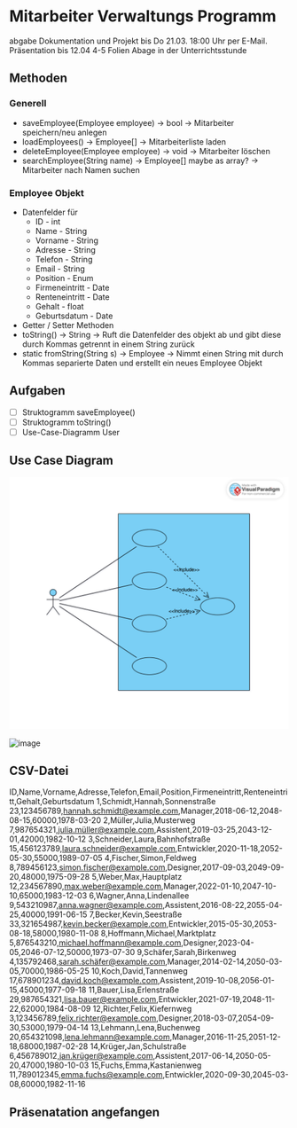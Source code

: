 # Mitarbeiter Verwaltungs Programm
abgabe  Dokumentation und Projekt bis Do 21.03. 18:00 Uhr per E-Mail.
Präsentation bis 12.04 4-5 Folien Abage in der Unterrichtsstunde 
## Methoden
### Generell
- saveEmployee(Employee employee) -> bool -> Mitarbeiter speichern/neu anlegen
- loadEmployees() -> Employee\[] -> Mitarbeiterliste laden
- deleteEmployee(Employee employee) -> void -> Mitarbeiter löschen
- searchEmployee(String name) -> Employee\[] maybe as array? -> Mitarbeiter nach Namen suchen
### Employee Objekt
- Datenfelder für
	- ID - int
	- Name - String
	- Vorname - String
	- Adresse - String
	- Telefon - String
	- Email - String
	- Position - Enum
	- Firmeneintritt - Date
	- Renteneintritt - Date
	- Gehalt - float
	- Geburtsdatum - Date
- Getter / Setter Methoden
- toString() -> String -> Ruft die Datenfelder des objekt ab und gibt diese durch Kommas getrennt in einem String zurück
- static fromString(String s) -> Employee -> Nimmt einen String mit durch Kommas separierte Daten und erstellt ein neues Employee Objekt

## Aufgaben
- [ ] Struktogramm saveEmployee()
- [ ] Struktogramm toString()
- [ ] Use-Case-Diagramm User

## Use Case Diagram
![Use Case Diagram](docfiles/Use%20Case.svg)

![image](https://github.com/Rexxic/mitarbeiter_verwaltung/assets/156774741/5deb52ab-a8ad-471d-9044-1616036271b2)




## CSV-Datei
ID,Name,Vorname,Adresse,Telefon,Email,Position,Firmeneintritt,Renteneintritt,Gehalt,Geburtsdatum
1,Schmidt,Hannah,Sonnenstraße 23,123456789,hannah.schmidt@example.com,Manager,2018-06-12,2048-08-15,60000,1978-03-20
2,Müller,Julia,Musterweg 7,987654321,julia.müller@example.com,Assistent,2019-03-25,2043-12-01,42000,1982-10-12
3,Schneider,Laura,Bahnhofstraße 15,456123789,laura.schneider@example.com,Entwickler,2020-11-18,2052-05-30,55000,1989-07-05
4,Fischer,Simon,Feldweg 8,789456123,simon.fischer@example.com,Designer,2017-09-03,2049-09-20,48000,1975-09-28
5,Weber,Max,Hauptplatz 12,234567890,max.weber@example.com,Manager,2022-01-10,2047-10-10,65000,1983-12-03
6,Wagner,Anna,Lindenallee 9,543210987,anna.wagner@example.com,Assistent,2016-08-22,2055-04-25,40000,1991-06-15
7,Becker,Kevin,Seestraße 33,321654987,kevin.becker@example.com,Entwickler,2015-05-30,2053-08-18,58000,1980-11-08
8,Hoffmann,Michael,Marktplatz 5,876543210,michael.hoffmann@example.com,Designer,2023-04-05,2046-07-12,50000,1973-07-30
9,Schäfer,Sarah,Birkenweg 4,135792468,sarah.schäfer@example.com,Manager,2014-02-14,2050-03-05,70000,1986-05-25
10,Koch,David,Tannenweg 17,678901234,david.koch@example.com,Assistent,2019-10-08,2056-01-15,45000,1977-09-18
11,Bauer,Lisa,Erlenstraße 29,987654321,lisa.bauer@example.com,Entwickler,2021-07-19,2048-11-22,62000,1984-08-09
12,Richter,Felix,Kiefernweg 3,123456789,felix.richter@example.com,Designer,2018-03-07,2054-09-30,53000,1979-04-14
13,Lehmann,Lena,Buchenweg 20,654321098,lena.lehmann@example.com,Manager,2016-11-25,2051-12-18,68000,1987-02-28
14,Krüger,Jan,Schulstraße 6,456789012,jan.krüger@example.com,Assistent,2017-06-14,2050-05-20,47000,1980-10-03
15,Fuchs,Emma,Kastanienweg 11,789012345,emma.fuchs@example.com,Entwickler,2020-09-30,2045-03-08,60000,1982-11-16

## Präsenatation angefangen 


